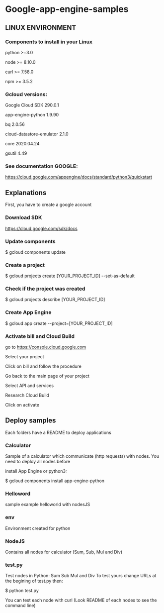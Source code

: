 # Google-app-engine-samples

## LINUX ENVIRONMENT

### Components to install in your Linux

python >=3.0

node >= 8.10.0

curl >= 7.58.0

npm >= 3.5.2

### Gcloud versions:

Google Cloud SDK 290.0.1

app-engine-python 1.9.90

bq 2.0.56

cloud-datastore-emulator 2.1.0

core 2020.04.24

gsutil 4.49


### See documentation GOOGLE:
https://cloud.google.com/appengine/docs/standard/python3/quickstart

## Explanations

First, you have to create a google account

### Download SDK
https://cloud.google.com/sdk/docs

### Update components
$ gcloud components update

### Create a project
$ gcloud projects create [YOUR_PROJECT_ID] --set-as-default

### Check if the project was created
$ gcloud projects describe [YOUR_PROJECT_ID]

### Create App Engine
$ gcloud app create --project=[YOUR_PROJECT_ID]

### Activate bill and Cloud Build
go to https://console.cloud.google.com

Select your project

Click on bill and follow the procedure

Go back to the main page of your project

Select API and services

Research Cloud Build

Click on activate

## Deploy samples 
Each folders have a README to deploy applications

### Calculator
Sample of a calculator which communicate (http requests) with nodes. You need to deploy all nodes before

install App Engine or python3:

$ gcloud components install app-engine-python

### Helloword
sample example helloworld with nodesJS 

### env
Environment created for python

### NodeJS
Contains all nodes for calculator (Sum, Sub, Mul and Div)

### test.py
Test nodes in Python: Sum Sub Mul and Div
To test yours change URLs at the begining of test.py
then:

$ python test.py

You can test each node with curl (Look README of each nodes to see the command line)
